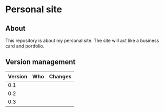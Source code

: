 # Personal site

## About
This repository is about my personal site. The site will act like a business card and portfolio.


## Version management
| Version        | Who           | Changes          |
| -------------- |:-------------:| ----------------:|
| 0.1            |               |                  |
| 0.2            |               |                  |
| 0.3            |               |                  |
